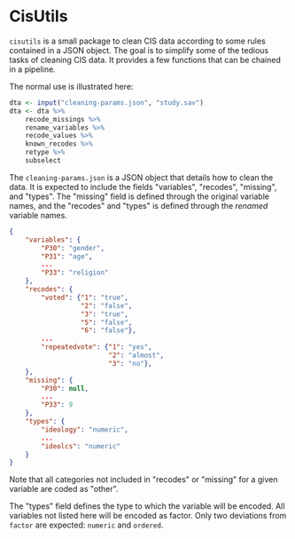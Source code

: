 # CisUtils

`cisutils` is a small package to clean CIS data according to some rules contained in a JSON object. The goal is to simplify some of the tedious tasks of cleaning CIS data. It provides a few functions that can be chained in a pipeline. 

The normal use is illustrated here:

```r
dta <- input("cleaning-params.json", "study.sav")
dta <- dta %>%
    recode_missings %>%
    rename_variables %>%
    recode_values %>%
    known_recodes %>%
    retype %>%
    subselect
```

The `cleaning-params.json` is a JSON object that details how to clean the data. It is expected to include the fields "variables", "recodes", "missing", and "types". The "missing" field is defined through the original variable names, and the "recodes" and "types" is defined through the _renamed_ variable names. 

```json
{
    "variables": {
        "P30": "gender",
        "P31": "age",
        ...
        "P33": "religion"
    },
    "recodes": {
        "voted": {"1": "true",
                  "2": "false",
                  "3": "true",
                  "5": "false",
                  "6": "false"},
        ...
        "repeatedvote": {"1": "yes",
                         "2": "almost",
                         "3": "no"},
    },
    "missing": {
        "P30": null,
        ...
        "P33": 9
    },
    "types": {
        "ideology": "numeric",
        ...
        "ideolcs": "numeric"
    }
}

```

Note that all categories not included in "recodes" or "missing" for a given variable are coded as "other". 

The "types" field defines the type to which the variable will be encoded. All variables not listed here will be encoded as factor. Only two deviations from `factor` are expected: `numeric` and `ordered`.
